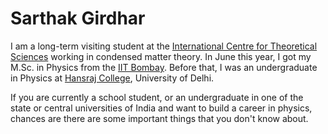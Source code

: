 # Sarthak Girdhar
I am a long-term visiting student at the [International Centre for Theoretical Sciences](https://www.icts.res.in/) working in condensed matter theory. In June this year, I got my M.Sc. in Physics from the [IIT Bombay](https://www.phy.iitb.ac.in/). Before that, I was an undergraduate in Physics at [Hansraj College](https://www.hansrajcollege.ac.in/), University of Delhi.

If you are currently a school student, or an undergraduate in one of the state or central universities of India and want to build a career in physics, chances are there are some important things that you don't know about. 
